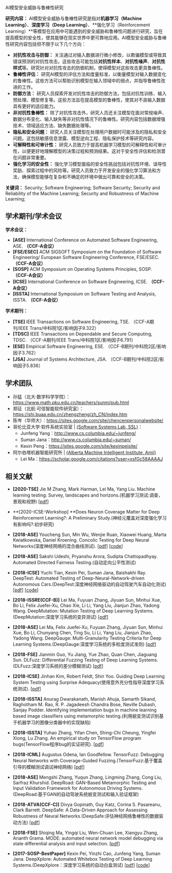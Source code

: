 AI模型安全威胁与鲁棒性研究

**研究内容：** AI模型安全威胁与鲁棒性研究是指对**机器学习（Machine Learning）**、**深度学习（Deep Learning）**、**强化学习（Reinforcement Learning）**等模型在应用中可能遇到的安全威胁和鲁棒性问题进行研究，旨在提高模型的安全性，使其能够在现实世界中更可靠地应用。AI模型安全威胁与鲁棒性研究内容包括但不限于以下几个方向：

- **对抗性攻击与防御：** 关注通过对输入数据进行微小修改，以欺骗模型或导致其错误预测的对抗性攻击。这些攻击可能包括**对抗性样本**、**对抗性噪声**、**对抗性样式**等。研究针对对抗性攻击的防御机制，使得模型对这些攻击更具鲁棒性。
- **鲁棒性评估：** 研究AI模型的评估方法和度量标准，以衡量模型对输入数据变化的鲁棒性。这些方法可以帮助识别模型在输入领域中的弱点，并指导鲁棒性改进的工作。
- **防御方法：** 研究人员探索开发对抗性攻击的防御方法，包括对抗性训练、输入预处理、模型修复等。这些方法旨在提高模型的鲁棒性，使其对不良输入数据具有更好的适应能力。
- **非对抗性鲁棒性：** 除了对抗性攻击外，研究人员还关注模型在面对常规噪声、数据分布变化、输入缺失等非对抗性情况下的鲁棒性。研究内容包括数据增强技术、领域适应方法、缺失数据处理等。
- **隐私和安全问题：** 研究人员关注模型在处理用户数据时可能涉及的隐私和安全问题。这包括敏感信息泄露、模型逆向工程、隐私保护技术等研究内容。
- **可解释性和可审计性：** 研究人员致力于提高机器学习模型的可解释性和可审计性，以便更好地理解模型的决策过程和预测结果。这对于安全性评估和检测潜在问题非常重要。
- **强化学习的安全性：** 强化学习模型面临的安全性挑战包括对抗性环境、误导性奖励、探索过程中的风险等。研究人员致力于开发安全的强化学习算法和方法，确保模型能够在复杂和不确定的环境中做出可靠和安全的决策。



**关键词：** Security; Software Engineering; Software Security; Security and Reliability of the Machine Learning; Security and Robustness of Machine Learning;



## 学术期刊/学术会议

**学术会议：**

- **[ASE]** International Conference on Automated Software Engineering, ASE. **（CCF-A会议）**
- **[FSE/ESEC]** ACM SIGSOFT Symposium on the Foundation of Software Engineering/ European Software Engineering Conference, FSE/ESEC. **（CCF-A会议）**
- **[SOSP]** ACM Symposium on Operating Systems Principles, SOSP. **（CCF-A会议）**
- **[ICSE]** International Conference on Software Engineering, ICSE. **（CCF-A会议）** 
- **[ISSTA]** International Symposium on Software Testing and Analysis, ISSTA. **（CCF-A会议）**

**学术期刊：**

- **[TSE]** IEEE Transactions on Software Engineering, TSE. （CCF-A期刊/IEEE Trans/中科院1区/影响因子9.322）
- **[TDSC]** IEEE Transactions on Dependable and Secure Computing, TDSC. （CCF-A期刊/IEEE Trans/中科院1区/影响因子6.791）
- **[ESE]** Empirical Software Engineering, ESE. （CCF-B期刊/中科院2区/影响因子3.762）
- **[JSA]** Journal of Systems Architecture, JSA. （CCF-B期刊/中科院2区/影响因子5.836）



## 学术团队

- 孙猛（北大·数学科学学院）：https://www.math.pku.edu.cn/teachers/sunm/pub.html
- 郑征（北航·可信智能软件研究室）：https://shi.buaa.edu.cn/zhengzheng/zh_CN/index.htm 
- 陈岑（华师大）：https://sites.google.com/site/chencenpersonalwebsite/ 
- 哥伦比亚大学·软件系统实验室 | [(Software Systems Lab, SSL)](https://systems.cs.columbia.edu/)：
  - Junfeng Yang：http://www.cs.columbia.edu/~junfeng/
  - Suman Jana：http://www.cs.columbia.edu/~suman/
  - Kexin Peng：https://sites.google.com/site/kexinpeisite/
- 阿尔伯塔机器智能研究所 | [(Alberta Machine Intelligent Institute, Amii)](https://www.amii.ca/about/our-people/)
  - Lei Ma：https://scholar.google.com/citations?user=xsfGc58AAAAJ 



## 相关文献

- **[2020-TSE]** Jie M Zhang, Mark Harman, Lei Ma, Yang Liu. Machine learning testing: Survey, landscapes and horizons.(机器学习测试:调查，景观和视野) [[pdf](https://arxiv.org/pdf/1906.10742)]

- **[2020-ICSE-Workshop] **Does Neuron Coverage Matter for Deep Reinforcement Learning?: A Preliminary Study.(神经元覆盖对深度强化学习有影响吗?:初步研究)

- **[2018-ASE]** Youcheng Sun, Min Wu, Wenjie Ruan, Xiaowei Huang, Marta Kwiatkowska, Daniel Kroening. Concolic Testing for Deep Neural Networks(深度神经网络的混合曲线测试). [[pdf](https://dl.acm.org/doi/abs/10.1145/3238147.3238172)] [[code](https://github.com/TrustAI/DeepConcolic)]

- **[2018-ASE]** Sakshi Udeshi, Pryanshu Arora, Sudipta Chattopadhyay. Automated Directed Fairness Testing.(自动定向公平性测试)

- **[2018-ICSE]** Yuchi Tian, Kexin Pei, Suman Jana, Baishakhi Ray. DeepTest: Automated Testing of Deep-Neural-Network-driven Autonomous Cars.(DeepTest:深度神经网络驱动的自动驾驶汽车自动化测试) [[pdf](https://arxiv.org/abs/1708.08559)] [[code](https://github.com/ARiSE-Lab/deepTest)]

- **[2018-ISSRE(CCF-B)]** Lei Ma, Fuyuan Zhang, Jiyuan Sun, Minhui Xue, Bo Li, Felix Juefei-Xu, Chao Xie, Li Li, Yang Liu, Jianjun Zhao, Yadong Wang. DeepMutation: Mutation Testing of Deep Learning Systems.(DeepMutation:深度学习系统的变异测试) [[pdf](https://ieeexplore.ieee.org/abstract/document/8539073/)]

- **[2018-ASE]** Lei Ma, Felix Juefei-Xu, Fuyuan Zhang, Jiyuan Sun, Minhui Xue, Bo Li, Chunyang Chen, Ting Su, Li Li, Yang Liu, Jianjun Zhao, Yadong Wang. DeepGauge: Multi-Granularity Testing Criteria for Deep Learning Systems.(DeepGauge:深度学习系统的多粒度测试准则) [[pdf](https://dl.acm.org/doi/abs/10.1145/3238147.3238202)]

- **[2018-FSE]** Jianmin Guo, Yu Jiang, Yue Zhao, Quan Chen, Jiaguang Sun. DLFuzz: Differential Fuzzing Testing of Deep Learning Systems.(DLFuzz:深度学习系统的差分模糊测试) [[pdf](https://dl.acm.org/doi/abs/10.1145/3236024.3264835)]

- **[2018-ICSE]** Jinhan Kim, Robert Feldt, Shin Yoo. Guiding Deep Learning System Testing using Surprise Adequacy(使用意外充分性指导深度学习系统测试). [[pdf](https://ieeexplore.ieee.org/abstract/document/8812069)]

- **[2018-ISSTA]** Anurag Dwarakanath, Manish Ahuja, Samarth Sikand, Raghotham M. Rao, R. P. Jagadeesh Chandra Bose, Neville Dubash, Sanjay Podder. Identifying implementation bugs in machine learning based image classifiers using metamorphic testing.(利用蜕变测试识别基于机器学习的图像分类器中的实现缺陷) 

- **[2018-ISSTA]** Yuhao Zhang, Yifan Chen, Shing-Chi Cheung, Yingfei Xiong, Lu Zhang. An empirical study on TensorFlow program bugs(TensorFlow程序bug的实证研究). [[pdf](https://dl.acm.org/doi/abs/10.1145/3213846.3213866)]

- **[2018-ICML]** Augustus Odena, Ian Goodfellow. TensorFuzz: Debugging Neural Networks with Coverage-Guided Fuzzing.(TensorFuzz:基于覆盖引导的模糊测试调试神经网络) [[pdf](https://proceedings.mlr.press/v97/odena19a.html)]

- **[2018-ASE]** Mengshi Zhang, Yuqun Zhang, Lingming Zhang, Cong Liu, Sarfraz Khurshid. DeepRoad: GAN-Based Metamorphic Testing and Input Validation Framework for Autonomous Driving Systems.(DeepRoad:基于GAN的自动驾驶系统蜕变测试和输入验证框架)

- **[2018-ATVA(CCF-C)]** Divya Gopinath, Guy Katz, Corina S. Pasareanu, Clark Barrett. DeepSafe: A Data-Driven Approach for Assessing Robustness of Neural Networks.(DeepSafe:评估神经网络鲁棒性的数据驱动方法) [[pdf](https://link.springer.com/chapter/10.1007/978-3-030-01090-4_1)]

- **[2018-FSE]** Shiqing Ma, Yingqi Liu, Wen-Chuan Lee, Xiangyu Zhang, Ananth Grama. MODE: automated neural network model debugging via state differential analysis and input selection. [[pdf](https://dl.acm.org/doi/abs/10.1145/3236024.3236082)]

- **[2017-SOSP-BestPaper]** Kexin Pei, Yinzhi Cao, Junfeng Yang, Suman Jana. DeepXplore: Automated Whitebox Testing of Deep Learning Systems.(DeepXplore：深度学习系统的自动白盒测试) [[pdf](https://arxiv.org/abs/1705.06640)] [[code](https://github.com/peikexin9/deepxplore)]

  

